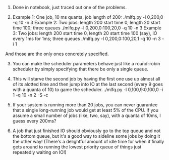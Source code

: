 1. Done in notebook, just traced out one of the problems.

2. Example 1:
  One job, 10 ms quanta, job length of 200:
    ./mlfq.py -l 0,200,0 -q 10 -n 3
Example 2:
  Two jobs: length 200 start time 0, length 20 start time 100; three queues
    ./mlfq.py -l 0,200,0:100,20,0 -q 10 -n 3
Example 3:
  Two jobs: length 200 start time 0, length 20 start time 100 (say), IO every 1ms for 1ms; three queues
    ./mlfq.py -l 0,200,0:100,20,1 -q 10 -n 3 -i 1

And those are the only ones concretely specified.

3. You can make the scheduler parameters behave just like a round-robin scheduler by simply specifying that there be only a single queue.


4. This will starve the second job by having the first one use up almost all of its alotted time and then jump into IO at the last second (every 9 goes with a quanta of 10) to game the scheduler.
./mlfq.py -l 0,100,9:0,100,0 -i 1 -q 10 -n 2 -S -c

5. If your system is running more than 20 jobs, you can never guarantee that a single long-running job would get at least 5% of the CPU. If you assume a small number of jobs (like, two, say), with a quanta of 10ms, I guess every 200ms?

6. A job that just finished IO should obviously go to the top queue and not the bottom queue, but it's a good way to sideline some jobs by doing it the other way! (There's a delightful amount of idle time for when it finally gets around to running the lowest priority queue of things just repeatedly waiting on IO!)